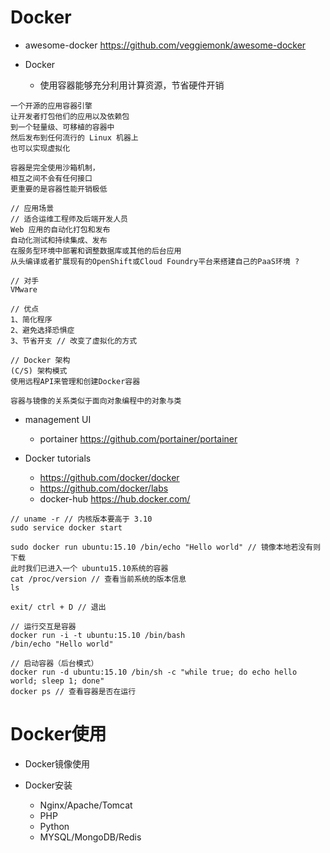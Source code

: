 # Docker

- awesome-docker <https://github.com/veggiemonk/awesome-docker>
- Docker

  - 使用容器能够充分利用计算资源，节省硬件开销

```shell
一个开源的应用容器引擎
让开发者打包他们的应用以及依赖包
到一个轻量级、可移植的容器中
然后发布到任何流行的 Linux 机器上
也可以实现虚拟化

容器是完全使用沙箱机制，
相互之间不会有任何接口
更重要的是容器性能开销极低

// 应用场景
// 适合运维工程师及后端开发人员
Web 应用的自动化打包和发布
自动化测试和持续集成、发布
在服务型环境中部署和调整数据库或其他的后台应用
从头编译或者扩展现有的OpenShift或Cloud Foundry平台来搭建自己的PaaS环境 ?

// 对手
VMware

// 优点
1、简化程序
2、避免选择恐惧症
3、节省开支 // 改变了虚拟化的方式

// Docker 架构
(C/S) 架构模式
使用远程API来管理和创建Docker容器

容器与镜像的关系类似于面向对象编程中的对象与类
```

- management UI

  - portainer <https://github.com/portainer/portainer>

- Docker tutorials

  - <https://github.com/docker/docker>
  - <https://github.com/docker/labs>
  - docker-hub <https://hub.docker.com/>

```shell
// uname -r // 内核版本要高于 3.10
sudo service docker start

sudo docker run ubuntu:15.10 /bin/echo "Hello world" // 镜像本地若没有则下载
此时我们已进入一个 ubuntu15.10系统的容器
cat /proc/version // 查看当前系统的版本信息
ls

exit/ ctrl + D // 退出

// 运行交互是容器
docker run -i -t ubuntu:15.10 /bin/bash
/bin/echo "Hello world"

// 启动容器（后台模式）
docker run -d ubuntu:15.10 /bin/sh -c "while true; do echo hello world; sleep 1; done"
docker ps // 查看容器是否在运行
```

# Docker使用

- Docker镜像使用

- Docker安装

  - Nginx/Apache/Tomcat
  - PHP
  - Python
  - MYSQL/MongoDB/Redis
